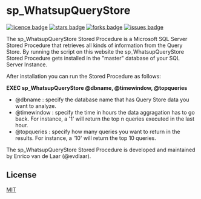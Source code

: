 # sp_WhatsupQueryStore
[![licence badge]][licence]
[![stars badge]][stars]
[![forks badge]][forks]
[![issues badge]][issues]

[licence badge]:https://img.shields.io/badge/license-MIT-blue.svg
[stars badge]:https://img.shields.io/github/stars/Evdlaar/sp_WhatsupQueryStore.svg
[forks badge]:https://img.shields.io/github/forks/Evdlaar/sp_WhatsupQueryStore.svg
[issues badge]:https://img.shields.io/github/issues/Evdlaar/sp_WhatsupQueryStore.svg

[licence]:https://github.com/Evdlaar/sp_WhatsupQueryStore/blob/master/LICENSE.md
[stars]:https://github.com/Evdlaar/sp_WhatsupQueryStore/stargazers
[forks]:https://github.com/Evdlaar/sp_WhatsupQueryStore/network
[issues]:https://github.com/Evdlaar/sp_WhatsupQueryStore/issues

The sp_WhatsupQueryStore Stored Procedure is a Microsoft SQL Server Stored Procedure that retrieves all kinds of information from the Query Store.
By running the script on this website the sp_WhatsupQueryStore Stored Procedure gets installed in the "master" database of your SQL Server Instance.

After installation you can run the Stored Procedure as follows:

**EXEC sp_WhatsupQueryStore @dbname, @timewindow, @topqueries**

- @dbname : specify the database name that has Query Store data you want to analyze.
- @timewindow : specify the time in hours the data aggragation has to go back. For instance, a '1' will return the top n queries executed in the last hour.
- @topqueries : specify how many queries you want to return in the results. For instance, a '10' will return the top 10 queries.

The sp_WhatsupQueryStore Stored Procedure is developed and maintained by Enrico van de Laar (@evdlaar).


## License
[MIT](/license.md)